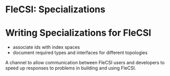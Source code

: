 # FleCSI: Specializations
<!--
  The above header is required for Doxygen to correctly name the
  auto-generated page. It is ignored in the FleCSI guide documentation.
-->

<!-- CINCHDOC DOCUMENT(developer-guide) SECTION(specializations) -->

# Writing Specializations for FleCSI

* associate ids with index spaces
* document required types and interfaces for different topologies

A channel to allow communication between FleCSI users and developers to speed up responses to problems in building and using FleCSI.

<!-- vim: set tabstop=2 shiftwidth=2 expandtab fo=cqt tw=72 : -->
